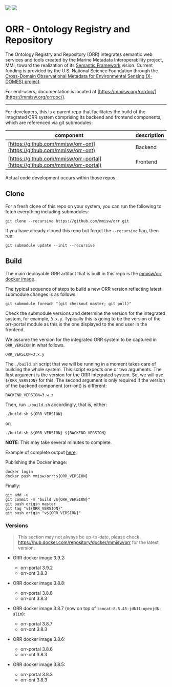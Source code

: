 [![](https://img.shields.io/docker/cloud/build/mmisw/orr)](https://hub.docker.com/r/mmisw/orr)
[![](https://img.shields.io/docker/cloud/automated/mmisw/orr)](https://hub.docker.com/r/mmisw/orr)

# ORR - Ontology Registry and Repository

The Ontology Registry and Repository (ORR) integrates semantic web services and tools
created by the Marine Metadata Interoperability project, MMI, toward the realization
of its [Semantic Framework](https://marinemetadata.org/semanticframework) vision.
Current funding is provided by the U.S. National Science Foundation through the
[Cross-Domain Observational Metadata for Environmental Sensing (X-DOMES) project](
https://www.earthcube.org/group/x-domes).

For end-users, documentation is located at
[https://mmisw.org/orrdoc/](https://mmisw.org/orrdoc/).

----

For developers, this is a parent repo that facilitates the build of the
integrated ORR system comprising its backend and frontend components,
which are referenced via git submodules:

| component | description |
|-----------|-------------|
| [https://github.com/mmisw/orr-ont](https://github.com/mmisw/orr-ont)       | Backend |
| [https://github.com/mmisw/orr-portal](https://github.com/mmisw/orr-portal) | Frontend |

Actual code development occurs within those repos.

## Clone

For a fresh clone of this repo on your system, you can run the following
to fetch everything including submodules:

```
git clone --recursive https://github.com/mmisw/orr.git
```

If you have already cloned this repo but forgot the `--recursive` flag,
then run:

```
git submodule update --init --recursive
```

## Build

The main deployable ORR artifact that is built in this repo is the
[mmisw/orr docker image](https://cloud.docker.com/u/mmisw/repository/docker/mmisw/orr).

The typical sequence of steps to build a new ORR version reflecting
latest submodule changes is as follows:

```
git submodule foreach "(git checkout master; git pull)"
```

Check the submodule versions and determine the version for the integrated system,
for example, `3.x.y`.  Typically this is going to be the version of the
orr-portal module as this is the one displayed to the end user in the frontend.

We assume the version for the integrated ORR system to be captured in
`ORR_VERSION` in what follows.

```
ORR_VERSION=3.x.y
```

The `./build.sh` script that we will be running in a moment takes care of
building the whole system. This script expects one or two arguments.
The first argument is the version for the ORR integrated system.
So, we will use `${ORR_VERSION}` for this.
The second argument is only required if the version of the backend
component (orr-ont) is different:

```
BACKEND_VERSION=3.w.z
```

Then, run `./build.sh` accordingly, that is, either:

```
./build.sh ${ORR_VERSION}
```

or:

```
./build.sh ${ORR_VERSION} ${BACKEND_VERSION}
```

**NOTE**: This may take several minutes to complete.

Example of complete output
[here](https://gist.github.com/carueda/980020ffa0662a11a3a129b8a1274a2f).

Publishing the Docker image:

```
docker login
docker push mmisw/orr:${ORR_VERSION}
```

Finally:

```
git add -u
git commit -m "build v${ORR_VERSION}"
git push origin master
git tag "v${ORR_VERSION}"
git push origin "v${ORR_VERSION}"
```

### Versions

> This section may not always be up-to-date,
> please check https://hub.docker.com/repository/docker/mmisw/orr for the latest version.

- ORR docker image 3.9.2:
    - orr-portal 3.9.2
    - orr-ont 3.8.3

- ORR docker image 3.8.8:
    - orr-portal 3.8.8
    - orr-ont 3.8.3

- ORR docker image 3.8.7 (now on top of `tomcat:8.5.45-jdk11-openjdk-slim`):
    - orr-portal 3.8.7
    - orr-ont 3.8.3

- ORR docker image 3.8.6:
    - orr-portal 3.8.6
    - orr-ont 3.8.3

- ORR docker image 3.8.5:
    - orr-portal 3.8.3
    - orr-ont 3.8.3
